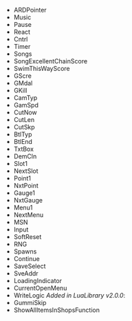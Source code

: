 
- ARDPointer
- Music
- Pause
- React
- Cntrl
- Timer
- Songs
- SongExcellentChainScore
- SwimThisWayScore
- GScre
- GMdal
- GKill
- CamTyp
- GamSpd
- CutNow
- CutLen
- CutSkp
- BtlTyp
- BtlEnd
- TxtBox
- DemCln
- Slot1
- NextSlot
- Point1
- NxtPoint
- Gauge1
- NxtGauge
- Menu1
- NextMenu
- MSN
- Input
- SoftReset
- RNG
- Spawns
- Continue
- SaveSelect
- SveAddr
- LoadingIndicator
- CurrentOpenMenu
- WriteLogic
*Added in LuaLibrary v2.0.0*:
- GummiSkip
- ShowAllItemsInShopsFunction